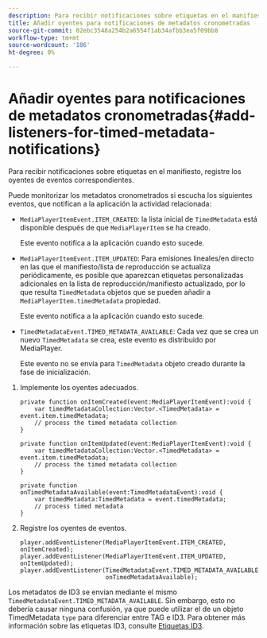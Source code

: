 ```yaml
---
description: Para recibir notificaciones sobre etiquetas en el manifiesto, registre los oyentes de eventos correspondientes.
title: Añadir oyentes para notificaciones de metadatos cronometradas
source-git-commit: 02ebc3548a254b2a6554f1ab34afbb3ea5f09bb8
workflow-type: tm+mt
source-wordcount: '186'
ht-degree: 0%

---
```


# Añadir oyentes para notificaciones de metadatos cronometradas{#add-listeners-for-timed-metadata-notifications}

Para recibir notificaciones sobre etiquetas en el manifiesto, registre los oyentes de eventos correspondientes.

Puede monitorizar los metadatos cronometrados si escucha los siguientes eventos, que notifican a la aplicación la actividad relacionada:

* `MediaPlayerItemEvent.ITEM_CREATED`: la lista inicial de `TimedMetadata` está disponible después de que `MediaPlayerItem` se ha creado.

  Este evento notifica a la aplicación cuando esto sucede.

* `MediaPlayerItemEvent.ITEM_UPDATED`: Para emisiones lineales/en directo en las que el manifiesto/lista de reproducción se actualiza periódicamente, es posible que aparezcan etiquetas personalizadas adicionales en la lista de reproducción/manifiesto actualizado, por lo que resulta `TimedMetadata` objetos que se pueden añadir a `MediaPlayerItem.timedMetadata` propiedad.

  Este evento notifica a la aplicación cuando esto sucede.

* `TimedMetadataEvent.TIMED_METADATA_AVAILABLE`: Cada vez que se crea un nuevo `TimedMetadata` se crea, este evento es distribuido por MediaPlayer.

  Este evento no se envía para `TimedMetadata` objeto creado durante la fase de inicialización.

1. Implemente los oyentes adecuados.

   ```
   private function onItemCreated(event:MediaPlayerItemEvent):void { 
       var timedMetadataCollection:Vector.<TimedMetadata> = event.item.timedMetadata; 
       // process the timed metadata collection 
   } 
   
   private function onItemUpdated(event:MediaPlayerItemEvent):void { 
       var timedMetadataCollection:Vector.<TimedMetadata> = event.item.timedMetadata; 
       // process the timed metadata collection 
   } 
   
   private function onTimedMetadataAvailable(event:TimedMetadataEvent):void { 
       var timedMetadata:TimedMetadata = event.timedMetadata; 
       // process timed metadata 
   }
   ```

1. Registre los oyentes de eventos.

   ```
   player.addEventListener(MediaPlayerItemEvent.ITEM_CREATED, onItemCreated); 
   player.addEventListener(MediaPlayerItemEvent.ITEM_UPDATED, onItemUpdated); 
   player.addEventListener(TimedMetadataEvent.TIMED_METADATA_AVAILABLE,  
                           onTimedMetadataAvailable);
   ```

Los metadatos de ID3 se envían mediante el mismo `TimedMetadataEvent.TIMED_METADATA_AVAILABLE`. Sin embargo, esto no debería causar ninguna confusión, ya que puede utilizar el de un objeto TimedMetadata `type` para diferenciar entre TAG e ID3. Para obtener más información sobre las etiquetas ID3, consulte [Etiquetas ID3](../../../tvsdk-1.4-for-desktop-hls/r-psdk-dhls-1.4-notification-system/notification-system/t-psdk-dhls-1.4-id3-metadata-retrieve.md).
